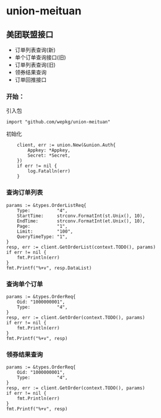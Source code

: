 # union-meituan

## 美团联盟接口

- 订单列表查询(新)
- 单个订单查询接口(旧)
- 订单列表查询(旧)
- 领券结果查询
- 订单回推接口

### 开始：
引入包
```golang
import "github.com/wepkg/union-meituan"
```
初始化
```golang
    client, err := union.New(&union.Auth{
		Appkey: *Appkey,
		Secret: *Secret,
	})
	if err != nil {
		log.Fatalln(err)
	}
```

### 查询订单列表
```golang
params := &types.OrderListReq{
    Type:          "4",
    StartTime:     strconv.FormatInt(st.Unix(), 10),
    EndTime:       strconv.FormatInt(et.Unix(), 10),
    Page:          "1",
    Limit:         "100",
    QueryTimeType: "1",
}
resp, err := client.GetOrderList(context.TODO(), params)
if err != nil {
    fmt.Println(err)
}
fmt.Printf("%+v", resp.DataList)
```
### 查询单个订单

```golang
params := &types.OrderReq{
    Oid: "1000000001",
    Type:          "4",
}
resp, err := client.GetOrder(context.TODO(), params)
if err != nil {
    fmt.Println(err)
}
fmt.Printf("%+v", resp)
```

### 领券结果查询

```golang
params := &types.OrderReq{
    Oid: "1000000001",
    Type:          "4",
}
resp, err := client.GetOrder(context.TODO(), params)
if err != nil {
    fmt.Println(err)
}
fmt.Printf("%+v", resp)
```